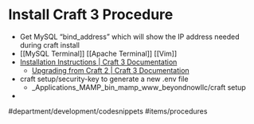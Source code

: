 # Install Craft 3 Procedure
* Get MySQL “bind_address” which will show the IP address needed during craft install
* [[MySQL Terminal]] [[Apache Terminal]] [[Vim]]
* [Installation Instructions | Craft 3 Documentation](https://docs.craftcms.com/v3/installation.html#step-2-set-the-file-permissions)
	* [Upgrading from Craft 2 | Craft 3 Documentation](https://docs.craftcms.com/v3/upgrade.html#preparing-for-the-upgrade)
* craft setup/security-key to generate a new .env file
	* _Applications_MAMP_bin_mamp_www_beyondnowllc/craft setup
* 

#department/development/codesnippets
#items/procedures



